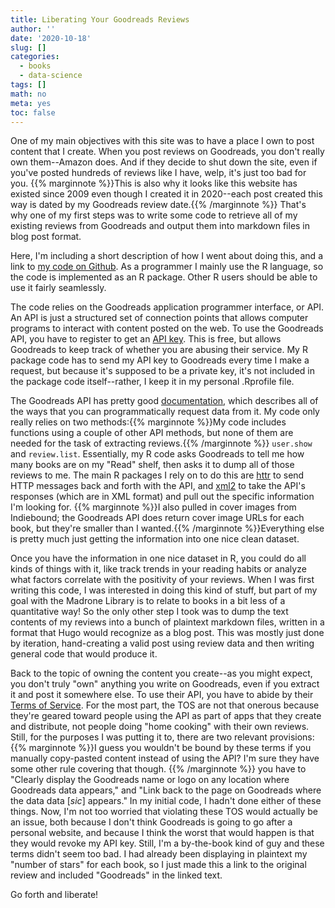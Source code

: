 ```yaml
---
title: Liberating Your Goodreads Reviews
author: ''
date: '2020-10-18'
slug: []
categories:
  - books
  - data-science
tags: []
math: no
meta: yes
toc: false
---
```


One of my main objectives with this site was to have a place I own to post content that I create. When you post reviews on Goodreads, you don't really own them--Amazon does. And if they decide to shut down the site, even if you've posted hundreds of reviews like I have, welp, it's just too bad for you. {{% marginnote %}}This is also why it looks like this website has existed since 2009 even though I created it in 2020--each post created this way is dated by my Goodreads review date.{{% /marginnote %}} That's why one of my first steps was to write some code to retrieve all of my existing reviews from Goodreads and output them into markdown files in blog post format. 

Here, I'm including a short description of how I went about doing this, and a link to [my code on Github](https://github.com/nklagge/omnilegence). As a programmer I mainly use the R language, so the code is implemented as an R package. Other R users should be able to use it fairly seamlessly.

The code relies on the Goodreads application programmer interface, or API. An API is just a structured set of connection points that allows computer programs to interact with content posted on the web. To use the Goodreads API, you have to register to get an [API key](https://www.goodreads.com/api/keys). This is free, but allows Goodreads to keep track of whether you are abusing their service. My R package code has to send my API key to Goodreads every time I make a request, but because it's supposed to be a private key, it's not included in the package code itself--rather, I keep it in my personal .Rprofile file.

The Goodreads API has pretty good [documentation](https://www.goodreads.com/api/index), which describes all of the ways that you can programmatically request data from it. My code only really relies on two methods:{{% marginnote %}}My code includes functions using a couple of other API methods, but none of them are needed for the task of extracting reviews.{{% /marginnote %}} ```user.show``` and ```review.list```. Essentially, my R code asks Goodreads to tell me how many books are on my "Read" shelf, then asks it to dump all of those reviews to me. The main R packages I rely on to do this are [httr](https://cran.r-project.org/web/packages/httr/) to send HTTP messages back and forth with the API, and [xml2](https://cran.r-project.org/web/packages/xml2/) to take the API's responses (which are in XML format) and pull out the specific information I'm looking for. {{% marginnote %}}I also pulled in cover images from Indiebound; the Goodreads API does return cover image URLs for each book, but they're smaller than I wanted.{{% /marginnote %}}Everything else is pretty much just getting the information into one nice clean dataset. 

Once you have the information in one nice dataset in R, you could do all kinds of things with it, like track trends in your reading habits or analyze what factors correlate with the positivity of your reviews. When I was first writing this code, I was interested in doing this kind of stuff, but part of my goal with the Madrone Library is to relate to books in a bit less of a quantitative way! So the only other step I took was to dump the text contents of my reviews into a bunch of plaintext markdown files, written in a format that Hugo would recognize as a blog post. This was mostly just done by iteration, hand-creating a valid post using review data and then writing general code that would produce it.

Back to the topic of owning the content you create--as you might expect, you don't truly "own" anything you write on Goodreads, even if you extract it and post it somewhere else. To use their API, you have to abide by their [Terms of Service](https://www.goodreads.com/api/terms). For the most part, the TOS are not that onerous because they're geared toward people using the API as part of apps that they create and distribute, not people doing "home cooking" with their own reviews. Still, for the purposes I was putting it to, there are two relevant provisions:{{% marginnote %}}I guess you wouldn't be bound by these terms if you manually copy-pasted content instead of using the API? I'm sure they have some other rule covering that though. {{% /marginnote %}} you have to "Clearly display the Goodreads name or logo on any location where Goodreads data appears," and "Link back to the page on Goodreads where the data data [*sic*] appears." In my initial code, I hadn't done either of these things. Now, I'm not too worried that violating these TOS would actually be an issue, both because I don't think Goodreads is going to go after a personal website, and because I think the worst that would happen is that they would revoke my API key. Still, I'm a by-the-book kind of guy and these terms didn't seem too bad. I had already been displaying in plaintext my "number of stars" for each book, so I just made this a link to the original review and included "Goodreads" in the linked text.

Go forth and liberate!